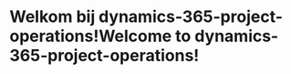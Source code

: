 # <a name="welcome-to-dynamics-365-project-operations"></a><span data-ttu-id="28c14-101">Welkom bij dynamics-365-project-operations!</span><span class="sxs-lookup"><span data-stu-id="28c14-101">Welcome to dynamics-365-project-operations!</span></span>